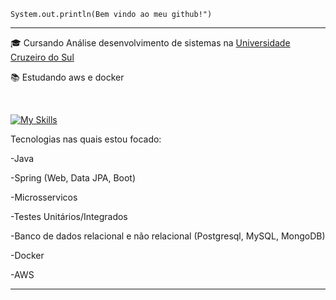 <code>System.out.println(Bem vindo ao meu github!")</code>
<hr>

<p>🎓 Cursando Análise desenvolvimento de sistemas na <a href="https://www.cruzeirodosul.edu.br/" target="blank_">Universidade Cruzeiro do Sul</a></p>
<p>📚 Estudando aws e docker</p>
<br>


[![My Skills](https://skillicons.dev/icons?i=java,spring,mysql,docker,mongodb)](https://skillicons.dev)

Tecnologias nas quais estou focado:
<p>-Java</p> 
<p>-Spring (Web, Data JPA, Boot)</p>
<p>-Microsservicos</p>
<p>-Testes Unitários/Integrados</p>
<p>-Banco de dados relacional e não relacional (Postgresql, MySQL, MongoDB)</p>
<p>-Docker</p>
<p>-AWS</p>


<hr>






